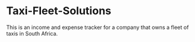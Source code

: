 # Taxi-Fleet-Solutions
This is an income and expense tracker for a company that owns a fleet of taxis in South Africa.
